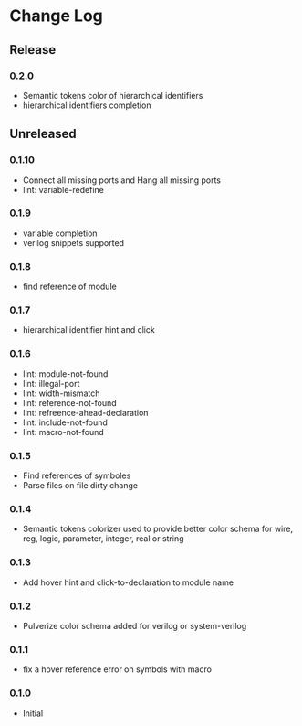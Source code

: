 # Change Log

## Release

### 0.2.0
* Semantic tokens color of hierarchical identifiers
* hierarchical identifiers completion

## Unreleased

### 0.1.10
* Connect all missing ports and Hang all missing ports
* lint: variable-redefine

### 0.1.9
* variable completion
* verilog snippets supported

### 0.1.8
* find reference of module

### 0.1.7
* hierarchical identifier hint and click

### 0.1.6
* lint: module-not-found
* lint: illegal-port
* lint: width-mismatch
* lint: reference-not-found
* lint: refreence-ahead-declaration
* lint: include-not-found
* lint: macro-not-found

### 0.1.5
* Find references of symboles
* Parse files on file dirty change

### 0.1.4
* Semantic tokens colorizer used to provide better color schema for wire, reg, logic, parameter, integer, real or string

### 0.1.3
* Add hover hint and click-to-declaration to module name

### 0.1.2
* Pulverize color schema added for verilog or system-verilog

### 0.1.1
* fix a hover reference error on symbols with macro

### 0.1.0
* Initial

